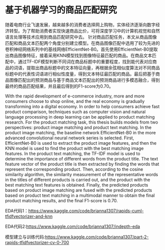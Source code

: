 # 基于机器学习的商品匹配研究
随着电商行业飞速发展，越来越多的消费者选择网上购物，实体经济逐渐向数字经济转型。为了帮助消费者实现快速商品比价，可将深度学习中的计算机视觉和自然语言处理等技术应用到商品匹配研究中去。
针对商品匹配任务，本文从商品图像匹配和商品文本匹配两个角度分别建立模型。在商品图像匹配中选用了较为先进的卷积神经网络系列中的基线网络EfficientNet-B0。首先使用EfficientNet-B0提取出商品图像特征，接着采用KNN模型找到图像特征最匹配的商品。在商品文本匹配中，通过TF-IDF模型判断不同词在商品标题中的重要程度，找到能代表对应商品的词语，提取出商品标题中的文本特征向量，再根据余弦相似度算法对不同商品标题中的代表性词语进行相似性度量，得到文本特征最匹配的商品。最后把基于商品图像匹配出的预测商品与基于商品文本匹配出的预测商品进行多模态融合，得到最终的商品匹配结果，并且最后得到的F1-score为0.70。

With the rapid development of e-commerce industry, more and more consumers choose to shop online, and the real economy is gradually transforming into a digital economy. In order to help consumers achieve fast product comparison, techniques such as computer vision and natural language processing in deep learning can be applied to product matching research.
For the product matching task, this thesis builds models from two perspectives: product image matching and product text matching. In the product image matching, the baseline network EfficientNet-B0 in the more advanced convolutional neural network series is selected. First, EfficientNet-B0 is used to extract the product image features, and then the KNN model is used to find the product with the best matching image features. In the product text matching, the TF-IDF model is used to determine the importance of different words from the product title. The text feature vector of the product title is then extracted by finding the words that represent the corresponding product. Then, according to the cosine similarity algorithm, the similarity measurement of the representative words in the titles of different products is carried out, and the product with the best matching text features is obtained. Finally, the predicted products based on product image matching are fused with the predicted products based on product text matching in a multimodal manner to obtain the final product matching results, and the final F1-score is 0.70.

EDA代码1：https://www.kaggle.com/code/brianna1307/rapids-cuml-tfidfvectorizer-and-knn

EDA代码2:https://www.kaggle.com/code/brianna1307/indepth-eda

模型建立与训练代码:https://www.kaggle.com/code/brianna1307/part-2-rapids-tfidfvectorizer-cv-0-700
